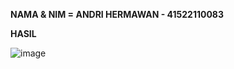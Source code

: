 **NAMA & NIM = ANDRI HERMAWAN - 41522110083**

**HASIL**




![image](https://github.com/anarchivx/Kartu-Nama/assets/164122405/90229dea-60a1-476b-8dfb-b97a1b42c633)
